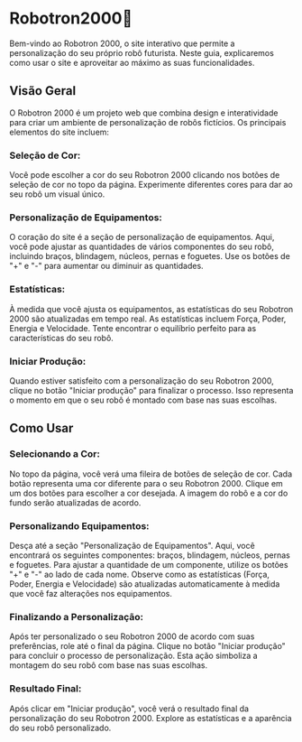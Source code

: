 # Robotron2000🤖
Bem-vindo ao Robotron 2000, o site interativo que permite a personalização do seu próprio robô futurista. Neste guia, explicaremos como usar o site e aproveitar ao máximo as suas funcionalidades.

## Visão Geral
O Robotron 2000 é um projeto web que combina design e interatividade para criar um ambiente de personalização de robôs fictícios. Os principais elementos do site incluem:

### Seleção de Cor: 
Você pode escolher a cor do seu Robotron 2000 clicando nos botões de seleção de cor no topo da página. Experimente diferentes cores para dar ao seu robô um visual único.

### Personalização de Equipamentos: 
O coração do site é a seção de personalização de equipamentos. Aqui, você pode ajustar as quantidades de vários componentes do seu robô, incluindo braços, blindagem, núcleos, pernas e foguetes. Use os botões de "+" e "-" para aumentar ou diminuir as quantidades.

### Estatísticas: 
À medida que você ajusta os equipamentos, as estatísticas do seu Robotron 2000 são atualizadas em tempo real. As estatísticas incluem Força, Poder, Energia e Velocidade. Tente encontrar o equilíbrio perfeito para as características do seu robô.

### Iniciar Produção: 
Quando estiver satisfeito com a personalização do seu Robotron 2000, clique no botão "Iniciar produção" para finalizar o processo. Isso representa o momento em que o seu robô é montado com base nas suas escolhas.

## Como Usar
### Selecionando a Cor:
No topo da página, você verá uma fileira de botões de seleção de cor. Cada botão representa uma cor diferente para o seu Robotron 2000.
Clique em um dos botões para escolher a cor desejada. A imagem do robô e a cor do fundo serão atualizadas de acordo.

### Personalizando Equipamentos:
Desça até a seção "Personalização de Equipamentos". Aqui, você encontrará os seguintes componentes: braços, blindagem, núcleos, pernas e foguetes.
Para ajustar a quantidade de um componente, utilize os botões "+" e "-" ao lado de cada nome.
Observe como as estatísticas (Força, Poder, Energia e Velocidade) são atualizadas automaticamente à medida que você faz alterações nos equipamentos.

### Finalizando a Personalização:
Após ter personalizado o seu Robotron 2000 de acordo com suas preferências, role até o final da página.
Clique no botão "Iniciar produção" para concluir o processo de personalização. Esta ação simboliza a montagem do seu robô com base nas suas escolhas.

### Resultado Final:
Após clicar em "Iniciar produção", você verá o resultado final da personalização do seu Robotron 2000.
Explore as estatísticas e a aparência do seu robô personalizado.
